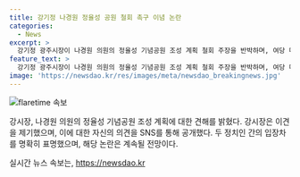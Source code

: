 ```yaml
---
title: 강기정 나경원 정율성 공원 철회 촉구 이념 논란
categories:
  - News
excerpt: >
  강기정 광주시장이 나경원 의원의 정율성 기념공원 조성 계획 철회 주장을 반박하며, 여당 대표 후보의 이념 갈라치기에 대해 안타깝다고 언급했다. 강 시장은 나 의원이 광주를 방문했을 때 5·18, AI, 군 공항 문제에 대해 이야기하는 것이 더 적절하다고 지적했고, 정율성 문제는 지혜롭게 처리될 수 있다고 언급했다. 반면 나 의원은 정율성 역사공원 조성을 국가 정체성을 위협하는 행위로 보고 철회를 촉구했다.
feature_text: >
  강기정 광주시장이 나경원 의원의 정율성 기념공원 조성 계획 철회 주장을 반박하며, 여당 대표 후보의 이념 갈라치기에 대해 안타깝다고 언급했다. 강 시장은 나 의원이 광주를 방문했을 때 5·18, AI, 군 공항 문제에 대해 이야기하는 것이 더 적절하다고 지적했고, 정율성 문제는 지혜롭게 처리될 수 있다고 언급했다. 반면 나 의원은 정율성 역사공원 조성을 국가 정체성을 위협하는 행위로 보고 철회를 촉구했다.
image: 'https://newsdao.kr/res/images/meta/newsdao_breakingnews.jpg'
---
```


<p><img src="https://newsdao.kr/res/images/meta/newsdao_breakingnews.jpg" alt="flaretime 속보" /></p>

<p>강시장, 나경원 의원의 정율성 기념공원 조성 계획에 대한 견해를 밝혔다. 강시장은 이견을 제기했으며, 이에 대한 자신의 의견을 SNS를 통해 공개했다. 두 정치인 간의 입장차를 명확히 표명했으며, 해당 논란은 계속될 전망이다.</p>
실시간 뉴스 속보는, <a href="https://newsdao.kr" rel="dofollow">https://newsdao.kr</a>


